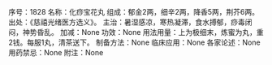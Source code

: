 序号：1828
名称：化痧宝花丸
组成：郁金2两，细辛2两，降香5两，荆芥6两。
出处：《慈禧光绪医方选义》。
主治：暑湿感凉，寒热凝滞，食水搏郁，痧毒闭闷，神势昏乱。
加减：None
功效：None
用法用量：上为极细末，炼蜜为丸，重2钱。每服1丸，清茶送下。
制备方法：None
临床应用：None
各家论述：None
用药禁忌：None
附注：None
